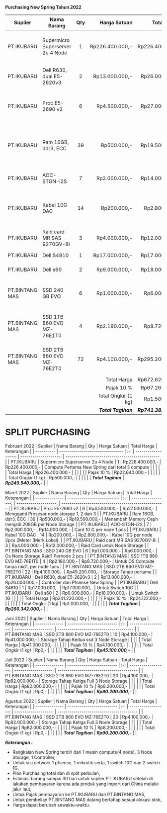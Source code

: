 **Purchasing New Spring Tahun 2022**

| Suplier        | Nama Barang                      | Qty |        Harga Satuan |           Total Harga | Keterangan                                          |
| -------------- | -------------------------------- | :-: | ------------------: | --------------------: | --------------------------------------------------- |
| PT.IKUBARU     | Supermicro Superserver 2u 4 Node |  1  |     Rp226.400.000,- |       Rp226.400.000,- | Compute Pertama New Spring dari total 3 compute     |
| PT.IKUBARU     | Dell R630, dual E5-2620v3        |  2  |      Rp13.000.000,- |        Rp26.000.000,- | Controller dan Pfsense New Spring                   |
| PT.IKUBARU     | Proc E5-2690 v2                  |  6  |       Rp4.500.000,- |        Rp27.000.000,- | Mengganti Prosesor node storage 1, 2 dan 3          |
| PT.IKUBARU     | Ram 16GB, ddr3, ECC              | 39  |         Rp500.000,- |        Rp19.500.000,- | Menambah Memory Ceph menjadi 208GB per Node Storage |
| PT.IKUBARU     | AOC-STGN-i2S                     |  7  |       Rp2.000.000,- |        Rp14.000.000,- | Card 10 G per node 1 pcs                            |
| PT.IKUBARU     | Kabel 10G DAC                    | 14  |         Rp200.000,- |         Rp2.800.000,- | Kabel 10G per node 2pcs 2Meter (Merk Lokal).        |
| PT.IKUBARU     | Raid card MR SAS 9270GV-8i       |  3  |       Rp4.000.000,- |        Rp12.000.000,- | Raid Card untuk Node Storage                        |
| PT.IKUBARU     | Dell S4810                       |  1  |      Rp17.000.000,- |        Rp17.000.000,- | Untuk Switch 10G                                    |
| PT.IKUBARU     | Dell s60                         |  2  |       Rp9.000.000,- |        Rp18.000.000,- | Untuk Switch 1G                                     |
| PT.BINTANG MAS | SSD 240 GB EVO                   |  6  |       Rp1.000.000,- |         Rp6.000.000,- | Os Node Storage Raid1 Pernode 2 pcs                 |
| PT.BINTANG MAS | SSD 1TB 860 EVO MZ-76E1T0        |  4  |       Rp2.180.000,- |         Rp8.720.000,- | Untuk OS Compute tanpa raid1, per node 1pcs         |
| PT.BINTANG MAS | SSD 2TB 860 EVO MZ-76E2T0        | 72  |       Rp4.100.000,- |       Rp295.200.000,- | Untuk 3 node Storage Ceph, per node 24ssd           |
|                |                                  |     |         Total Harga |       Rp672.620.000,- |                                                     |
|                |                                  |     |         Pajak  10 % |        Rp67.262.000,- |                                                     |
|                |                                  |     | Total Ongkir (1 kg) |         Rp1.500.000,- |                                                     |
|                |                                  |     | ***Total Tagihan*** | ***Rp741.382.000,-*** |                                                     |



# SPLIT PURCHASING
Februari 2022
| Suplier    | Nama Barang                      | Qty |        Harga Satuan |           Total Harga | Keterangan                                      |
| ---------- | -------------------------------- | :-: | ------------------: | --------------------: | ----------------------------------------------- |
| PT.IKUBARU | Supermicro Superserver 2u 4 Node |  1  |     Rp226.400.000,- |       Rp226.400.000,- | Compute Pertama New Spring dari total 3 compute |
|            |                                  |     |         Total Harga |       Rp226.400.000,- |                                                 |
|            |                                  |     |         Pajak  10 % |        Rp22.640.000,- |                                                 |
|            |                                  |     | Total Ongkir (1 kg) |           Rp500.000,- |                                                 |
|            |                                  |     | ***Total Tagihan*** | ***Rp249.540.000,-*** |                                                 |


Maret 2022
| Suplier        | Nama Barang                | Qty |        Harga Satuan |           Total Harga | Keterangan                                          |
| -------------- | -------------------------- | :-: | ------------------: | --------------------: | --------------------------------------------------- |
| PT.IKUBARU     | Proc E5-2690 v2            |  6  |       Rp4.500.000,- |        Rp27.000.000,- | Mengganti Prosesor node storage 1, 2 dan 3          |
| PT.IKUBARU     | Ram 16GB, ddr3, ECC        | 39  |         Rp500.000,- |        Rp19.500.000,- | Menambah Memory Ceph menjadi 208GB per Node Storage |
| PT.IKUBARU     | AOC-STGN-i2S               |  7  |       Rp2.000.000,- |        Rp14.000.000,- | Card 10 G per node 1 pcs                            |
| PT.IKUBARU     | Kabel 10G DAC              | 14  |         Rp200.000,- |         Rp2.800.000,- | Kabel 10G per node 2pcs 2Meter (Merk Lokal).        |
| PT.IKUBARU     | Raid card MR SAS 9270GV-8i |  3  |       Rp4.000.000,- |        Rp12.000.000,- | Raid Card untuk Node Storage                        |
| PT.BINTANG MAS | SSD 240 GB EVO             |  6  |       Rp1.000.000,- |         Rp6.000.000,- | Os Node Storage Raid1 Pernode 2 pcs                 |
| PT.BINTANG MAS | SSD 1TB 860 EVO MZ-76E1T0  |  4  |       Rp2.180.000,- |         Rp8.720.000,- | Untuk OS Compute tanpa raid1, per node 1pcs         |
| PT.BINTANG MAS | SSD 2TB 860 EVO MZ-76E2T0  | 22  |       Rp4.100.000,- |        Rp49.200.000,- | Storage Tahap pertama                               |
| PT.IKUBARU     | Dell R630, dual E5-2620v3  |  2  |      Rp13.000.000,- |        Rp26.000.000,- | Controller dan Pfsense New Spring                   |
| PT.IKUBARU     | Dell S4810                 |  1  |      Rp17.000.000,- |        Rp17.000.000,- | Untuk Switch 10G                                    |
| PT.IKUBARU     | Dell s60                   |  2  |       Rp9.000.000,- |        Rp18.000.000,- | Untuk Switch 1G                                     |
|                |                            |     |         Total Harga |       Rp241.220.000,- |                                                     |
|                |                            |     |         Pajak  10 % |        Rp24.122.000,- |                                                     |
|                |                            |     | Total Ongkir (1 kg) |         Rp1.000.000,- |                                                     |
|                |                            |     | ***Total Tagihan*** | ***Rp266.342.000,-*** |                                                     |



Juni 2022
| Suplier        | Nama Barang               | Qty |        Harga Satuan |          Total Harga | Keterangan                             |
| -------------- | ------------------------- | :-: | ------------------: | -------------------: | -------------------------------------- |
| PT.BINTANG MAS | SSD 2TB 860 EVO MZ-76E2T0 | 10  |       Rp4.100.000,- |       Rp41.000.000,- | Storage Tahap Kedua ssd 3 Node Storage |
|                |                           |     |         Total Harga |       Rp41.000.000,- |                                        |
|                |                           |     |         Pajak  10 % |        Rp4.100.000,- |                                        |
|                |                           |     | Total Ongkir (1 kg) |                Rp0,- |                                        |
|                |                           |     | ***Total Tagihan*** | ***Rp45.100.000,-*** |                                        |


Juli 2022
| Suplier        | Nama Barang               | Qty |        Harga Satuan |          Total Harga | Keterangan                               |
| -------------- | ------------------------- | :-: | ------------------: | -------------------: | ---------------------------------------- |
| PT.BINTANG MAS | SSD 2TB 860 EVO MZ-76E2T0 | 20  |       Rp4.100.000,- |       Rp82.000.000,- | Storage Tahap Ketiga Full 3 Node Storage |
|                |                           |     |         Total Harga |       Rp82.000.000,- |                                          |
|                |                           |     |         Pajak  10 % |        Rp8.200.000,- |                                          |
|                |                           |     | Total Ongkir (1 kg) |                Rp0,- |                                          |
|                |                           |     | ***Total Tagihan*** | ***Rp90.200.000,-*** |                                          |

Agustus 2022
| Suplier        | Nama Barang               | Qty |        Harga Satuan |          Total Harga | Keterangan                               |
| -------------- | ------------------------- | :-: | ------------------: | -------------------: | ---------------------------------------- |
| PT.BINTANG MAS | SSD 2TB 860 EVO MZ-76E2T0 | 20  |       Rp4.100.000,- |       Rp82.000.000,- | Storage Tahap Ketiga Full 3 Node Storage |
|                |                           |     |         Total Harga |       Rp82.000.000,- |                                          |
|                |                           |     |         Pajak  10 % |        Rp8.200.000,- |                                          |
|                |                           |     | Total Ongkir (1 kg) |                Rp0,- |                                          |
|                |                           |     | ***Total Tagihan*** | ***Rp90.200.000,-*** |                                          |


***Keterangan :***
- Rangkaian New Spring terdiri dari 1 mesin compute(4 node), 3 Node Storage, 1 Controller,
- Untuk sisi network 1 pfsense, 1 mikrotik serta, 1 switch 10G dan 2 switch 1G,
- Plan Purchasing total dan di split perbulan,
- Estimasi barang sampai 30 hari untuk suplier PT.IKUBARU setelah di lakukan pembayaran karena ada produk yang import dari China melalui jalur laut,
- Untuk Pajak pembayaran ke PT.IKUBARU dan PT.BINTANG MAS,
- Untuk pembelian PT.BINTANG MAS datang bertahap sesuai alokasi stok,
- Harga dapat berubah sewaktu-waktu.

